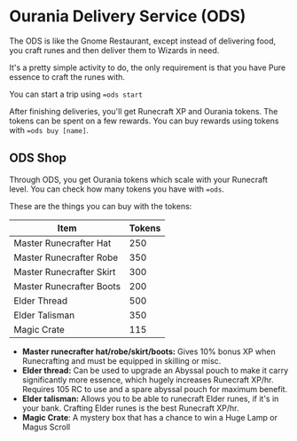 # Ourania Delivery Service (ODS)

The ODS is like the Gnome Restaurant, except instead of delivering food, you craft runes and then deliver them to Wizards in need.

It's a pretty simple activity to do, the only requirement is that you have Pure essence to craft the runes with.

You can start a trip using `=ods start`

After finishing deliveries, you'll get Runecraft XP and Ourania tokens. The tokens can be spent on a few rewards. You can buy rewards using tokens with `=ods buy [name]`.

## ODS Shop

Through ODS, you get Ourania tokens which scale with your Runecraft level. You can check how many tokens you have with `=ods`.

These are the things you can buy with the tokens:

| Item                     | Tokens |
| ------------------------ | ------ |
| Master Runecrafter Hat   | 250    |
| Master Runecrafter Robe  | 350    |
| Master Runecrafter Skirt | 300    |
| Master Runecrafter Boots | 200    |
| Elder Thread             | 500    |
| Elder Talisman           | 350    |
| Magic Crate              | 115    |

* **Master runecrafter hat/robe/skirt/boots:** Gives 10% bonus XP when Runecrafting and must be equipped in skilling or misc.
* **Elder thread:** Can be used to upgrade an Abyssal pouch to make it carry significantly more essence, which hugely increases Runecraft XP/hr. Requires 105 RC to use and a spare abyssal pouch for maximum benefit.
* **Elder talisman:** Allows you to be able to runecraft Elder runes, if it's in your bank. Crafting Elder runes is the best Runecraft XP/hr.
* **Magic Crate**: A mystery box that has a chance to win a Huge Lamp or Magus Scroll
